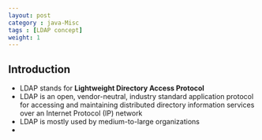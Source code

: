 ```yaml
---
layout: post
category : java-Misc
tags : [LDAP concept]
weight: 1
---
```


## Introduction


* LDAP stands for **Lightweight Directory Access Protocol**
* LDAP is an open, vendor-neutral, industry standard application protocol for accessing and maintaining distributed directory information services over an Internet Protocol (IP) network
* LDAP is mostly used by medium-to-large organizations
* 
